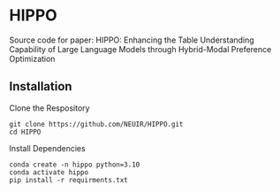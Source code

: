 # HIPPO
Source code for paper: HIPPO: Enhancing the Table Understanding Capability of Large Language Models through Hybrid-Modal Preference Optimization

## Installation

Clone the Respository

```
git clone https://github.com/NEUIR/HIPPO.git
cd HIPPO
```

Install Dependencies

```
conda create -n hippo python=3.10
conda activate hippo
pip install -r requirments.txt
```

